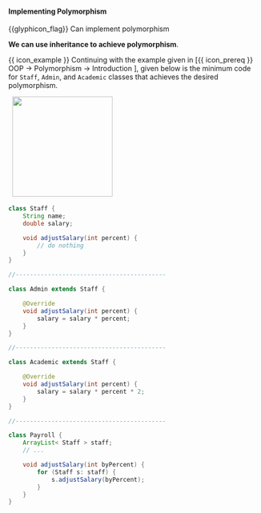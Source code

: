<div id="title">

#### Implementing Polymorphism

</div>

<span id="prereqs"><dynamic-panel src="../../oopDesign/polymorphism/introduction/unit-inElsewhere-asFlat.md" boilerplate header="%%{{ icon_prereq }} OOP → Polymorphism → Introduction%%" />
<dynamic-panel src="../../oopDesign/inheritance/what/unit-inElsewhere-asFlat.md" boilerplate header="%%{{ icon_prereq }} OOP → Inheritance → What%%" />
<dynamic-panel src="../overriding/unit-inElsewhere-asFlat.md" boilerplate header="%%{{ icon_prereq }} Implementation → OOP → Overriding%%" /></span>

<span id="outcomes">{{glyphicon_flag}} Can implement polymorphism</span>

<div id="body">

**We can use inheritance to achieve polymorphism**.

<tip-box>

{{ icon_example }} Continuing with the example given in [<trigger trigger="click" for="modal:oopImpl-polymorphism">{{ icon_prereq }} OOP → Polymorphism → Introduction </trigger>], given below is the minimum code for `Staff`, `Admin`, and `Academic` classes that achieves the desired polymorphism.

<modal title="" id="modal:oopImpl-polymorphism">
  <include src="../../oopDesign/polymorphism/introduction/unit-inElsewhere-asFlat.md" boilerplate/>
</modal>

<img src="{{baseUrl}}/oopImplementation/polymorphism/images/polymorphicPayroll.png" height="200" />
<p/>

```java
class Staff {
    String name;
    double salary;

    void adjustSalary(int percent) {
        // do nothing
    }
}

//------------------------------------------

class Admin extends Staff {

    @Override
    void adjustSalary(int percent) {
        salary = salary * percent;
    }
}

//------------------------------------------

class Academic extends Staff {

    @Override
    void adjustSalary(int percent) {
        salary = salary * percent * 2;
    }
}

//------------------------------------------

class Payroll {
    ArrayList< Staff > staff;
    // ...

    void adjustSalary(int byPercent) {
        for (Staff s: staff) {
            s.adjustSalary(byPercent);
        }
    }
}
```

</tip-box>

</div>

<div id="extras">
  <include src="resources.md" />
</div>